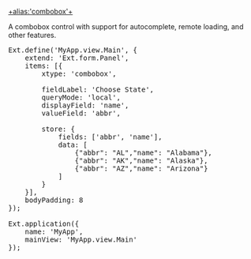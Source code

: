 <a href="http://docs.sencha.com/extjs/5.0/apidocs/#!/api/Ext.form.field.ComboBox" target="api">+alias:'combobox'+</a>

A combobox control with support for autocomplete, remote loading, and other features.

<pre class="runnable run">
Ext.define('MyApp.view.Main', {
    extend: 'Ext.form.Panel',
    items: [{
        xtype: 'combobox',

        fieldLabel: 'Choose State',
        queryMode: 'local',
        displayField: 'name',
        valueField: 'abbr',

        store: {
            fields: ['abbr', 'name'],
            data: [
                {"abbr": "AL","name": "Alabama"}, 
                {"abbr": "AK","name": "Alaska"}, 
                {"abbr": "AZ","name": "Arizona"}
            ]
        }
    }],
    bodyPadding: 8
});

Ext.application({
    name: 'MyApp',
    mainView: 'MyApp.view.Main'
});</pre>